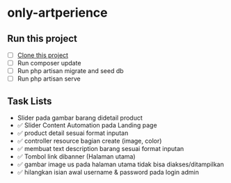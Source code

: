 # only-artperience

## Run this project

- [ ] [Clone this project](https://gitlab.com/devribudi/only-artperience.git)
- [ ] Run composer update
- [ ] Run php artisan migrate and seed db
- [ ] Run php artisan serve

## Task Lists

- Slider pada gambar barang didetail product
- ✅ Slider Content Automation pada Landing page
- ✅ product detail sesuai format inputan
- ✅ controller resource bagian create (image, color)
- ✅ membuat text description barang sesuai format inputan
- ✅ Tombol link dibanner (Halaman utama)
- ✅ gambar image us pada halaman utama tidak bisa diakses/ditampilkan
- ✅ hilangkan isian awal username & password pada login admin
